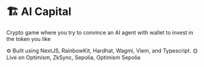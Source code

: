 # 🏗 AI Capital

Crypto game where you try to convince an AI agent with wallet to invest in the token you like

⚙️ Built using NextJS, RainbowKit, Hardhat, Wagmi, Viem, and Typescript.
🌞 Live on Optimism, ZkSync, Sepolia, Optimism Sepolia